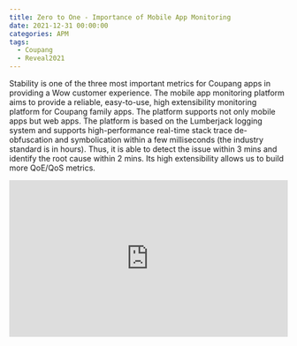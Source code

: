 ```yaml
---
title: Zero to One - Importance of Mobile App Monitoring
date: 2021-12-31 00:00:00
categories: APM
tags:
  - Coupang
  - Reveal2021
---
```


Stability is one of the three most important metrics for Coupang apps in providing a Wow customer experience. The mobile app monitoring platform aims to provide a reliable, easy-to-use, high extensibility monitoring platform for Coupang family apps. The platform supports not only mobile apps but web apps. The platform is based on the Lumberjack logging system and supports high-performance real-time stack trace de-obfuscation and symbolication within a few milliseconds (the industry standard is in hours). Thus, it is able to detect the issue within 3 mins and identify the root cause within 2 mins. Its high extensibility allows us to build more QoE/QoS metrics.

<div style="position:relative; padding-bottom: 56.25%; height: 0;">
  <iframe
    width="560"
    height="315"
    style="position:absolute; top:0; left:0; width:100%; height:100%"
    src="https://www.youtube.com/embed/1p7YjbozLl0"
    title="YouTube video player"
    frameborder="0"
    allow="accelerometer; autoplay; clipboard-write; encrypted-media; gyroscope; picture-in-picture" allowfullscreen></iframe>
</div>
